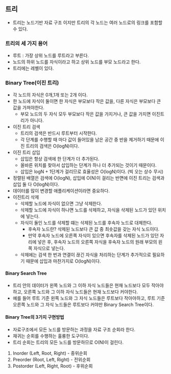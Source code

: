 ## 트리
- 트리는 노드기반 자료 구조 이지만 트리의 각 노드는 여러 노드로의 링크를 포함할 수 있다.

### 트리의 세 가지 용어
- 루트 : 가장 상위 노드를 루트라고 부른다.
- 노드의 하위 노드를 자식이라고 하고 상위 노드를 부모 노드라고 한다.
- 트리에는 레벨이 있다.

### Binary Tree(이진 트리)
- 각 노드의 자식은 0개,1개 또는 2개 이다.
- 한 노드에 자식이 둘이면 한 자식은 부모보다 작은 값을, 다른 자식은 부모보다 큰 값을 가져야한다.
    - 부모 노드의 두 자식 모두 부모보다 작은 값을 가지거나, 큰 값을 가지면 이진트리가 아니다.
- 이진 트리 검색
    - 트리의 검색은 반드시 루트부터 시작한다.
    - 각 단계를 수행할 때 마다 값이 들어있을 남은 공간 중 반을 제거하기 때문에 이진 트리의 검색은 O(logN)이다.
- 이진 트리 삽입
    - 삽입은 항상 검색에 한 단계가 더 추가된다.
    - 올바른 위치를 찾아서 삽입하는 단계가 하나 더 추가되는 것이기 때문이다.
    - 삽입은 logN + 1단계가 걸리므로 효율성은 O(logN)이다. (빅 오는 상수 무시)
- 정렬된 배열은 검색에 O(logN), 삽입에 O(N)이 걸리는 반면에 이진 트리는 검색과 삽입 둘 다 O(logN)이다.
- 데이터를 많이 변경할 애플리케이션이라면 중요하다.
- 이진트리 삭제
    - 삭제할 노드에 자식이 없으면 그냥 삭제한다.
    - 삭제할 노드에 자식이 하나면 노드를 삭제하고, 자식을 삭제된 노드가 있던 위치에 넣는다.
    - 자식이 둘인 노드를 삭제할 떄는 삭제된 노드를 후속자 노드로 대체한다.
        - 후속자 노드란? 삭제된 노드보다 큰 값 중 최솟값을 갖는 자식 노드이다.
        - 만약 후속자 노드에 오른쪽 자식이 있으면 후속자를 삭제된 노드가 있던 자리에 넣은 후, 후속자 노드의 오른쪽 자식을 후속자 노드의 원래 부모의 왼쪽 자식으로 넣는다.
    - 삭제에는 검색 한 번과 연결이 끊긴 자식을 처리하는 단계가 추가적으로 필요하기 때문에 삽입과 마찬가지로 O(logN)이다.

#### Binary Search Tree
- 트리 안의 데이터가 왼쪽 노드와 그 이하 자식 노드들은 현재 노드보다 모두 작아야하고, 오른쪽 노드와 그 이하 자식 노드들은 현재 노드보다 커야한다.
- 예를 들어 루트 기준 왼쪽 노드와 그 자식 노드들은 루트보다 작아야하고, 루트 기준 오른쪽 노드와 그 자식 노드들은 루트보다 커야만 Binary Search Tree이다.

#### **Binary Tree의 3가지 구현방법**
- 자료구조에서 모든 노드를 방문하는 과정을 자료 구조 순회라 한다.
- 재귀는 순회를 수행하는 훌륭한 도구이다.
- 트리 순회는 트리의 모든 노드를 방문하므로 O(N)이 걸린다.
1. Inorder (Left, Root, Right) - 중위순회
2. Preorder (Root, Left, Right) - 전위순회
3. Postorder (Left, Right, Root) - 후위순회
